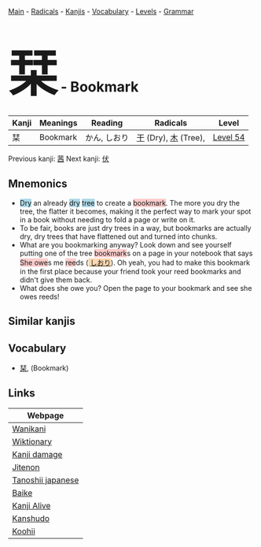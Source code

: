 <style> bigfont {font-size: 100px}</style>
[Main](../index.md) -
[Radicals](../radicals.md) -
[Kanjis](../kanjis.md) -
[Vocabulary](../vocabulary.md) -
[Levels](../levels.md) -
[Grammar](../grammar.md)
# <bigfont> 栞</bigfont> - Bookmark 

| Kanji | Meanings | Reading | Radicals | Level |
| --- | --- | --- | --- | --- |
| 栞 | Bookmark | かん, しおり | [干](../radicals/干.md) (Dry), [木](../radicals/木.md) (Tree),  | [Level 54](../levels/wk_level54.md) |

Previous kanji: [茜](茜.md) Next kanji: [伏](伏.md) 

## Mnemonics
 * <span style="background-color:#ADD8E6"> Dry</span> an already <span style="background-color:#ADD8E6"> dry</span> <span style="background-color:#ADD8E6"> tree</span> to create a <span style="background-color:#ffcccb"> bookmark</span>. The more you dry the tree, the flatter it becomes, making it the perfect way to mark your spot in a book without needing to fold a page or write on it.
* To be fair, books are just dry trees in a way, but bookmarks are actually dry, dry trees that have flattened out and turned into chunks.
* What are you bookmarking anyway? Look down and see yourself putting one of the tree <span style="background-color:#ffcccb"> bookmark</span>s on a page in your notebook that says <span style="background-color:#ffcccb"> She owe</span>s me <span style="background-color:#ffcccb"> ree</span>ds (<span style="background-color:#fed8b1"> [しおり](https://jisho.org/search/しおり)</span>). Oh yeah, you had to make this bookmark in the first place because your friend took your reed bookmarks and didn't give them back.
* What does she owe you? Open the page to your bookmark and see she owes reeds!


## Similar kanjis
 


## Vocabulary
 * [栞](../vocabulary/栞.md), (Bookmark)



## Links 

| Webpage |
| --- |
| [Wanikani          ](https://www.wanikani.com/kanji/栞) |
| [Wiktionary        ](https://en.wiktionary.org/wiki/栞) |
| [Kanji damage      ](http://www.kanjidamage.com/kanji/search?utf8=✓&q=栞) |
| [Jitenon           ](https://jitenon.com/kanji/栞) |
| [Tanoshii japanese ](https://www.tanoshiijapanese.com/dictionary/kanji.cfm?k=栞) |
| [Baike             ](https://baike.baidu.com/item/栞) |
| [Kanji Alive       ](https://app.kanjialive.com/栞) |
| [Kanshudo          ](https://www.kanshudo.com/searchmn?q=栞) |
| [Koohii            ](https://kanji.koohii.com/study/kanji/栞) |
